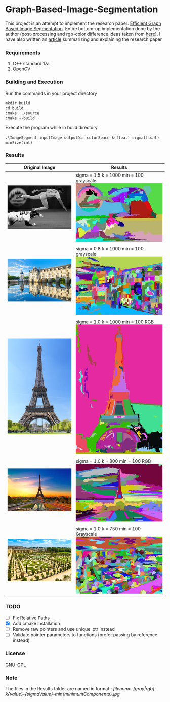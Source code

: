# Graph-Based-Image-Segmentation
This project is an attempt to implement the research paper: [Efficient Graph Based Image Segmentation](http://people.cs.uchicago.edu/~pff/papers/seg-ijcv.pdf).
Entire bottom-up implementation done by the author (post-processing and rgb-color difference ideas taken from [here](http://cs.brown.edu/people/pfelzens/segment/)). I have also written an [article](https://iammohitm.github.io./Graph-Based-Image-Segmentation/) summarizing and explaining the research paper
 
### Requirements
1. C++ standard 17a
2. OpenCV

### Building and Execution
Run the commands in your project directory
```
mkdir build
cd build
cmake ../source
cmake --build .
```

Execute the program while in build directory
```
.\ImageSegment inputImage outputDir colorSpace k(float) sigma(float) minSize(int)
```
### Results
| Original Image                                      | Results                                                                                                             |
|--------------                                       |-------- |
|![Image Baseball](images/baseball.png)             | sigma = 1.5 k = 1000 min = 100 grayscale ![Results Baseball](Results/baseball-gray-k1000-1.500000-min100.jpg)        |
|||
|![Image Chateau-de-Chenonceau](images/chateau-de-chenonceau.jpg)| sigma = 0.8 k = 1000 min = 100 grayscale![Results Chateau-de-Chenonceau](Results/chateau-de-chenonceau-gray-k1000-0.800000-min50.jpg)     |
|||
|![Image Paris](images/paris.jpg)                | sigma = 1.0 k = 1000 min = 100 RGB![Results Paris](Results/paris-rgb-k1000-1.000000-min100.jpg)                         |
|||
|![Image Eiffel Tower](images/eiffel-tower.jpg)     | sigma = 1.0 k = 800 min = 100 RGB![Results Eiffel Tower](Results/eiffel-tower-rgb-k800-1.000000-min100.jpg)                |
|||
|![Image Versailles Gardens](images/versailles-gardens.jpg)|sigma = 1.0 k = 750 min = 100 Grayscale![Results Versailles Gardens](Results/versailles-gardens-gray-k750-1.000000-min100.jpg)              |


### TODO
- [ ] Fix Relative Paths<br>
- [x] Add cmake installation
- [ ] Remove raw pointers and use unique_ptr instead
- [ ] Validate pointer parameters to functions (prefer passing by reference instead) 

### License
[GNU-GPL](https://choosealicense.com/licenses/gpl-3.0/)

### Note
The files in the Results folder are named in format : *filename-[gray|rgb]-k{value}-{sigmaValue}-min{minimumComponents}.jpg*



